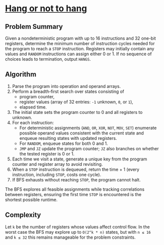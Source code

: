 # [Hang or not to hang](https://www.spoj.com/problems/HANGLET/)

## Problem Summary
Given a nondeterministic program with up to 16 instructions and 32 one-bit registers, determine the minimum number of instruction cycles needed for the program to reach a `STOP` instruction. Registers may initially contain any values and `RANDOM` instructions can assign either 0 or 1. If no sequence of choices leads to termination, output `HANGS`.

## Algorithm
1. Parse the program into operation and operand arrays.
2. Perform a breadth‑first search over states consisting of
   - program counter,
   - register values (array of 32 entries: `-1` unknown, `0`, or `1`),
   - elapsed time.
3. The initial state sets the program counter to 0 and all registers to unknown.
4. For each instruction:
   - For deterministic assignments (`AND`, `OR`, `XOR`, `NOT`, `MOV`, `SET`) enumerate possible operand values consistent with the current state and enqueue resulting states with updated registers.
   - For `RANDOM`, enqueue states for both 0 and 1.
   - `JMP` and `JZ` update the program counter; `JZ` also branches on whether the tested register is 0 or 1.
5. Each time we visit a state, generate a unique key from the program counter and register array to avoid revisiting.
6. When a `STOP` instruction is dequeued, return the time + 1 (every instruction, including `STOP`, costs one cycle).
7. If BFS exhausts without reaching `STOP`, the program cannot halt.

The BFS explores all feasible assignments while tracking correlations between registers, ensuring the first time `STOP` is encountered is the shortest possible runtime.

## Complexity
Let `k` be the number of registers whose values affect control flow. In the worst case the BFS may explore up to `O(2^k * n)` states, but with `n ≤ 16` and `k ≤ 32` this remains manageable for the problem constraints.
